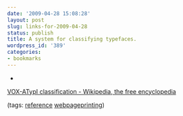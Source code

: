 ```yaml
---
date: '2009-04-28 15:08:28'
layout: post
slug: links-for-2009-04-28
status: publish
title: A system for classifying typefaces.
wordpress_id: '389'
categories:
- bookmarks
---
```


  * 
                

[VOX-ATypI classification - Wikipedia, the free encyclopedia](http://en.wikipedia.org/wiki/VOX-ATypI_classification)


                


                

(tags: [reference](http://delicious.com/eob/reference) [webpageprinting](http://delicious.com/eob/webpageprinting))


            
